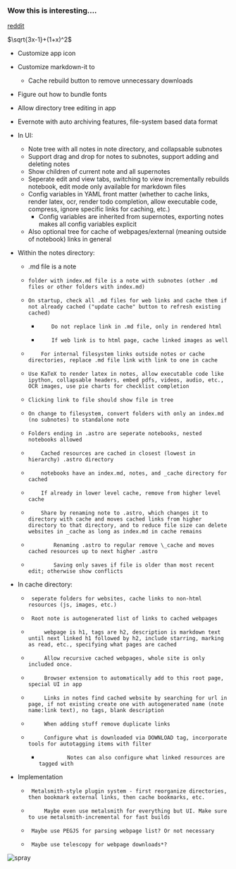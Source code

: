 ### Wow this is interesting....
[reddit](https://en.wikipedia.org/wiki/Reddit)

$\sqrt{3x-1}+(1+x)^2$

* Customize app icon
* Customize markdown-it to
	* Cache rebuild button to remove unnecessary downloads
* Figure out how to bundle fonts
* Allow directory tree editing in app

* Evernote with auto archiving features, file-system based data format
* In UI:
	* Note tree with all notes in note directory, and collapsable subnotes
	* Support drag and drop for notes to subnotes, support adding and deleting notes
	* Show children of current note and all supernotes
	* Seperate edit and view tabs, switching to view incrementally rebuilds notebook, edit mode only available for markdown files
	* Config variables in YAML front matter (whether to cache links, render latex, ocr, render todo completion, allow executable code, compress, ignore specific links for caching, etc.)
		* Config variables are inherited from supernotes, exporting notes makes all config variables explicit
	* Also optional tree for cache of webpages/external (meaning outside of notebook) links in general
* Within the notes directory:
	* .md file is a note
	*     folder with index.md file is a note with subnotes (other .md files or other folders with index.md)
	*     On startup, check all .md files for web links and cache them if not already cached ("update cache" button to refresh existing cached)
		*         Do not replace link in .md file, only in rendered html
		*         If web link is to html page, cache linked images as well
	*         For internal filesystem links outside notes or cache directories, replace .md file link with link to one in cache
	*     Use KaTeX to render latex in notes, allow executable code like ipython, collapsable headers, embed pdfs, videos, audio, etc., OCR images, use pie charts for checklist completion
	*     Clicking link to file should show file in tree
	*     On change to filesystem, convert folders with only an index.md (no subnotes) to standalone note
	*     Folders ending in .astro are seperate notebooks, nested notebooks allowed
	*         Cached resources are cached in closest (lowest in hierarchy) .astro directory
	*         notebooks have an index.md, notes, and _cache directory for cached 
	*         If already in lower level cache, remove from higher level cache
	*         Share by renaming note to .astro, which changes it to directory with cache and moves cached links from higher directory to that directory, and to reduce file size can delete websites in _cache as long as index.md in cache remains
	*             Renaming .astro to regular remove \_cache and moves cached resources up to next higher .astro
	*             Saving only saves if file is older than most recent edit; otherwise show conflicts
*  In cache directory:
	*      seperate folders for websites, cache links to non-html resources (js, images, etc.)
	*      Root note is autogenerated list of links to cached webpages
	*          webpage is h1, tags are h2, description is markdown text until next linked h1 followed by h2, include starring, marking as read, etc., specifying what pages are cached
	*          Allow recursive cached webpages, whole site is only included once.
	*          Browser extension to automatically add to this root page, special UI in app
	*          Links in notes find cached website by searching for url in page, if not existing create one with autogenerated name (note name:link text), no tags, blank description
	*          When adding stuff remove duplicate links
	*          Configure what is downloaded via DOWNLOAD tag, incorporate tools for autotagging items with filter
		*              Notes can also configure what linked resources are tagged with
*  Implementation
	*      Metalsmith-style plugin system - first reorganize directories, then bookmark external links, then cache bookmarks, etc.
	*          Maybe even use metalsmith for everything but UI. Make sure to use metalsmith-incremental for fast builds
	*      Maybe use PEGJS for parsing webpage list? Or not necessary
	*      Maybe use telescopy for webpage downloads*?

![spray](http://i.imgur.com/nEQAlaB.png)
